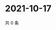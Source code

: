 # 2021-10-17

共 0 条

<!-- BEGIN WEIBO -->
<!-- 最后更新时间 Sun Oct 17 2021 18:14:41 GMT+0800 (China Standard Time) -->

<!-- END WEIBO -->
